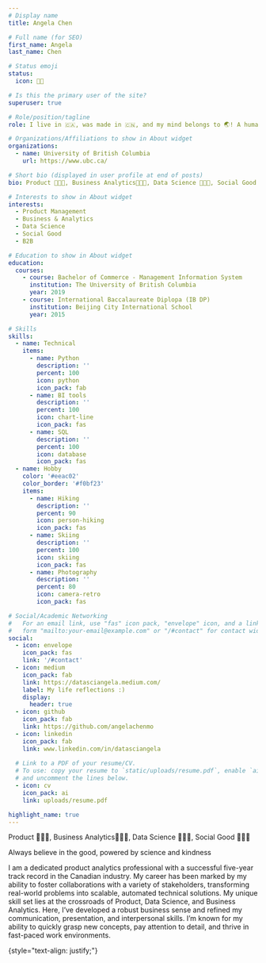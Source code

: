 ```yaml
---
# Display name
title: Angela Chen

# Full name (for SEO)
first_name: Angela
last_name: Chen

# Status emoji
status:
  icon: 🧑‍🎓️

# Is this the primary user of the site?
superuser: true

# Role/position/tagline
role: I live in 🇨🇦, was made in 🇨🇳, and my mind belongs to 🌏! A humanitarian by heart. I genuinely believe in good people and the capability that we can all make a difference in our society with the power of kindness, science, and research. I enjoy talking with great minds coming from all fields.

# Organizations/Affiliations to show in About widget
organizations:
  - name: University of British Columbia
    url: https://www.ubc.ca/

# Short bio (displayed in user profile at end of posts)
bio: Product 👩🏻‍🔬, Business Analytics👩🏻‍💼, Data Science 👩🏻‍💻, Social Good 👩🏻‍🏭 | Always believe in the good, powered by science and kindness

# Interests to show in About widget
interests:
  - Product Management
  - Business & Analytics
  - Data Science
  - Social Good
  - B2B

# Education to show in About widget
education:
  courses:
    - course: Bachelor of Commerce - Management Information System
      institution: The University of British Columbia
      year: 2019
    - course: International Baccalaureate Diplopa (IB DP)
      institution: Beijing City International School
      year: 2015

# Skills
skills:
  - name: Technical
    items:
      - name: Python
        description: ''
        percent: 100
        icon: python
        icon_pack: fab
      - name: BI tools
        description: ''
        percent: 100
        icon: chart-line
        icon_pack: fas
      - name: SQL
        description: ''
        percent: 100
        icon: database
        icon_pack: fas
  - name: Hobby
    color: '#eeac02'
    color_border: '#f0bf23'
    items:
      - name: Hiking
        description: ''
        percent: 90
        icon: person-hiking
        icon_pack: fas
      - name: Skiing
        description: ''
        percent: 100
        icon: skiing
        icon_pack: fas
      - name: Photography
        description: ''
        percent: 80
        icon: camera-retro
        icon_pack: fas

# Social/Academic Networking
#   For an email link, use "fas" icon pack, "envelope" icon, and a link in the
#   form "mailto:your-email@example.com" or "/#contact" for contact widget.
social:
  - icon: envelope
    icon_pack: fas
    link: '/#contact'
  - icon: medium
    icon_pack: fab
    link: https://datasciangela.medium.com/
    label: My life reflections :)
    display:
      header: true
  - icon: github
    icon_pack: fab
    link: https://github.com/angelachenmo
  - icon: linkedin
    icon_pack: fab
    link: www.linkedin.com/in/datasciangela
  
  # Link to a PDF of your resume/CV.
  # To use: copy your resume to `static/uploads/resume.pdf`, enable `ai` icons in `params.yaml`,
  # and uncomment the lines below.
  - icon: cv
    icon_pack: ai
    link: uploads/resume.pdf

highlight_name: true
---
```

Product 👩🏻‍🔬, Business Analytics👩🏻‍💼, Data Science 👩🏻‍💻, Social Good 👩🏻‍🏭  

Always believe in the good, powered by science and kindness

I am a dedicated product analytics professional with a successful five-year track record in the Canadian industry. My career has been marked by my ability to foster collaborations with a variety of stakeholders, transforming real-world problems into scalable, automated technical solutions. My unique skill set lies at the crossroads of Product, Data Science, and Business Analytics. Here, I’ve developed a robust business sense and refined my communication, presentation, and interpersonal skills. I’m known for my ability to quickly grasp new concepts, pay attention to detail, and thrive in fast-paced work environments.

{style="text-align: justify;"}